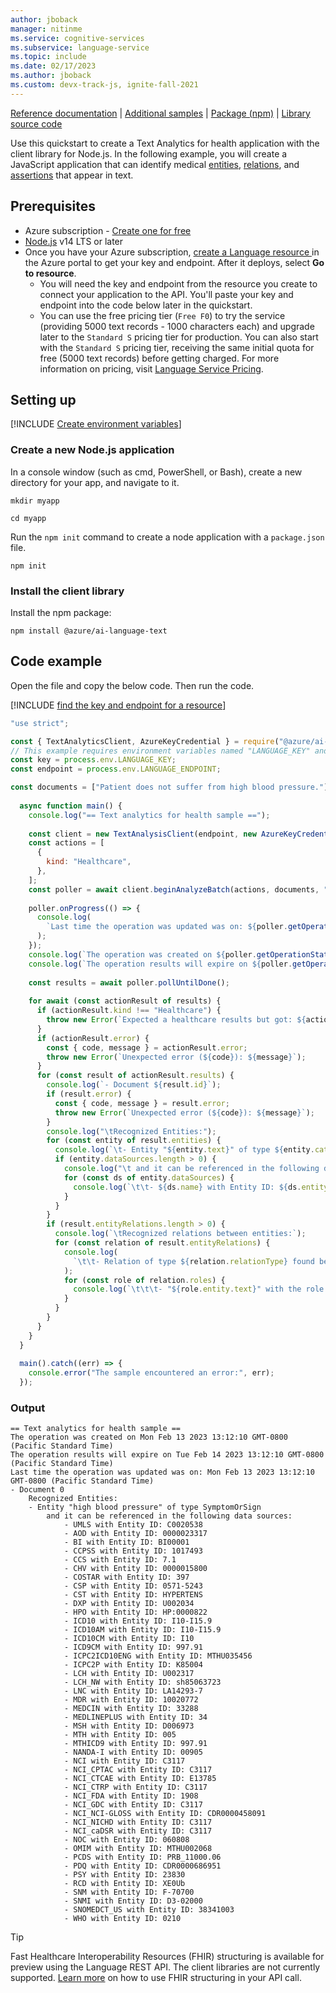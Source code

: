 ```yaml
---
author: jboback
manager: nitinme
ms.service: cognitive-services
ms.subservice: language-service
ms.topic: include
ms.date: 02/17/2023
ms.author: jboback
ms.custom: devx-track-js, ignite-fall-2021
---
```


[Reference documentation](/javascript/api/overview/azure/ai-language-text-readme) | [Additional samples](https://github.com/Azure/azure-sdk-for-js/tree/main/sdk/cognitivelanguage/ai-language-text/samples/v1) | [Package (npm)](https://www.npmjs.com/package/@azure/ai-language-text) | [Library source code](https://github.com/Azure/azure-sdk-for-js/tree/main/sdk/cognitivelanguage/ai-language-text) 

Use this quickstart to create a Text Analytics for health application with the client library for Node.js. In the following example, you will create a JavaScript application that can identify medical [entities](../../concepts/health-entity-categories.md), [relations](../../concepts/relation-extraction.md), and [assertions](../../concepts/assertion-detection.md) that appear in text.


## Prerequisites

* Azure subscription - [Create one for free](https://azure.microsoft.com/free/cognitive-services)
* [Node.js](https://nodejs.org/) v14 LTS or later
* Once you have your Azure subscription, <a href="https://portal.azure.com/#create/Microsoft.CognitiveServicesTextAnalytics"  title="Create a Language resource"  target="_blank">create a Language resource </a> in the Azure portal to get your key and endpoint. After it deploys, select **Go to resource**.
    * You will need the key and endpoint from the resource you create to connect your application to the API. You'll paste your key and endpoint into the code below later in the quickstart.
    * You can use the free pricing tier (`Free F0`) to try the service (providing 5000 text records - 1000 characters each) and upgrade later to the `Standard S` pricing tier for production. You can also start with the `Standard S` pricing tier, receiving the same initial quota for free (5000 text records) before getting charged. For more information on pricing, visit [Language Service Pricing](https://azure.microsoft.com/pricing/details/cognitive-services/language-service/).



## Setting up

[!INCLUDE [Create environment variables](../../../includes/environment-variables.md)]



### Create a new Node.js application

In a console window (such as cmd, PowerShell, or Bash), create a new directory for your app, and navigate to it. 

```console
mkdir myapp 

cd myapp
```

Run the `npm init` command to create a node application with a `package.json` file. 

```console
npm init
```

### Install the client library

Install the npm package:

```console
npm install @azure/ai-language-text
```



## Code example

Open the file and copy the below code. Then run the code.  

[!INCLUDE [find the key and endpoint for a resource](../../../includes/find-azure-resource-info.md)]

```javascript
"use strict";

const { TextAnalyticsClient, AzureKeyCredential } = require("@azure/ai-text-analytics");
// This example requires environment variables named "LANGUAGE_KEY" and "LANGUAGE_ENDPOINT"
const key = process.env.LANGUAGE_KEY;
const endpoint = process.env.LANGUAGE_ENDPOINT;

const documents = ["Patient does not suffer from high blood pressure."];
  
  async function main() {
    console.log("== Text analytics for health sample ==");
  
    const client = new TextAnalysisClient(endpoint, new AzureKeyCredential(key));
    const actions = [
      {
        kind: "Healthcare",
      },
    ];
    const poller = await client.beginAnalyzeBatch(actions, documents, "en");
  
    poller.onProgress(() => {
      console.log(
        `Last time the operation was updated was on: ${poller.getOperationState().modifiedOn}`
      );
    });
    console.log(`The operation was created on ${poller.getOperationState().createdOn}`);
    console.log(`The operation results will expire on ${poller.getOperationState().expiresOn}`);
  
    const results = await poller.pollUntilDone();
  
    for await (const actionResult of results) {
      if (actionResult.kind !== "Healthcare") {
        throw new Error(`Expected a healthcare results but got: ${actionResult.kind}`);
      }
      if (actionResult.error) {
        const { code, message } = actionResult.error;
        throw new Error(`Unexpected error (${code}): ${message}`);
      }
      for (const result of actionResult.results) {
        console.log(`- Document ${result.id}`);
        if (result.error) {
          const { code, message } = result.error;
          throw new Error(`Unexpected error (${code}): ${message}`);
        }
        console.log("\tRecognized Entities:");
        for (const entity of result.entities) {
          console.log(`\t- Entity "${entity.text}" of type ${entity.category}`);
          if (entity.dataSources.length > 0) {
            console.log("\t and it can be referenced in the following data sources:");
            for (const ds of entity.dataSources) {
              console.log(`\t\t- ${ds.name} with Entity ID: ${ds.entityId}`);
            }
          }
        }
        if (result.entityRelations.length > 0) {
          console.log(`\tRecognized relations between entities:`);
          for (const relation of result.entityRelations) {
            console.log(
              `\t\t- Relation of type ${relation.relationType} found between the following entities:`
            );
            for (const role of relation.roles) {
              console.log(`\t\t\t- "${role.entity.text}" with the role ${role.name}`);
            }
          }
        }
      }
    }
  }
  
  main().catch((err) => {
    console.error("The sample encountered an error:", err);
  });
```

### Output

```console
== Text analytics for health sample ==
The operation was created on Mon Feb 13 2023 13:12:10 GMT-0800 (Pacific Standard Time)
The operation results will expire on Tue Feb 14 2023 13:12:10 GMT-0800 (Pacific Standard Time)
Last time the operation was updated was on: Mon Feb 13 2023 13:12:10 GMT-0800 (Pacific Standard Time)
- Document 0
    Recognized Entities:
    - Entity "high blood pressure" of type SymptomOrSign
        and it can be referenced in the following data sources:
            - UMLS with Entity ID: C0020538
            - AOD with Entity ID: 0000023317
            - BI with Entity ID: BI00001
            - CCPSS with Entity ID: 1017493
            - CCS with Entity ID: 7.1
            - CHV with Entity ID: 0000015800
            - COSTAR with Entity ID: 397
            - CSP with Entity ID: 0571-5243
            - CST with Entity ID: HYPERTENS
            - DXP with Entity ID: U002034
            - HPO with Entity ID: HP:0000822
            - ICD10 with Entity ID: I10-I15.9
            - ICD10AM with Entity ID: I10-I15.9
            - ICD10CM with Entity ID: I10
            - ICD9CM with Entity ID: 997.91
            - ICPC2ICD10ENG with Entity ID: MTHU035456
            - ICPC2P with Entity ID: K85004
            - LCH with Entity ID: U002317
            - LCH_NW with Entity ID: sh85063723
            - LNC with Entity ID: LA14293-7
            - MDR with Entity ID: 10020772
            - MEDCIN with Entity ID: 33288
            - MEDLINEPLUS with Entity ID: 34
            - MSH with Entity ID: D006973
            - MTH with Entity ID: 005
            - MTHICD9 with Entity ID: 997.91
            - NANDA-I with Entity ID: 00905
            - NCI with Entity ID: C3117
            - NCI_CPTAC with Entity ID: C3117
            - NCI_CTCAE with Entity ID: E13785
            - NCI_CTRP with Entity ID: C3117
            - NCI_FDA with Entity ID: 1908
            - NCI_GDC with Entity ID: C3117
            - NCI_NCI-GLOSS with Entity ID: CDR0000458091
            - NCI_NICHD with Entity ID: C3117
            - NCI_caDSR with Entity ID: C3117
            - NOC with Entity ID: 060808
            - OMIM with Entity ID: MTHU002068
            - PCDS with Entity ID: PRB_11000.06
            - PDQ with Entity ID: CDR0000686951
            - PSY with Entity ID: 23830
            - RCD with Entity ID: XE0Ub
            - SNM with Entity ID: F-70700
            - SNMI with Entity ID: D3-02000
            - SNOMEDCT_US with Entity ID: 38341003
            - WHO with Entity ID: 0210
```

> [!TIP]
> Fast Healthcare Interoperability Resources (FHIR) structuring is available for preview using the Language REST API. The client libraries are not currently supported. [Learn more](../../how-to/call-api.md) on how to use FHIR structuring in your API call.


